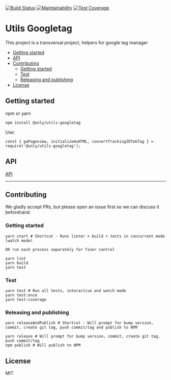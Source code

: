 [![Build Status](https://travis-ci.com/UnlyEd/utils-googletag.svg?branch=master)](https://travis-ci.com/UnlyEd/utils-googletag)
[![Maintainability](https://api.codeclimate.com/v1/badges/05706e666bcc599716ee/maintainability)](https://codeclimate.com/github/UnlyEd/utils-googletag/maintainability)
[![Test Coverage](https://api.codeclimate.com/v1/badges/05706e666bcc599716ee/test_coverage)](https://codeclimate.com/github/UnlyEd/utils-googletag/test_coverage)

# Utils Googletag

This project is a transversal project, helpers for google tag manager

<!-- toc -->

- [Getting started](#getting-started)
- [API](#api)
- [Contributing](#contributing)
  * [Getting started](#getting-started-1)
  * [Test](#test)
  * [Releasing and publishing](#releasing-and-publishing)
- [License](#license)

<!-- tocstop -->

## Getting started

npm or yarn

```
npm install @unly/utils-googletag
```

Use:

```
const { gaPageview, initializeAsHTML, convertTrackingIDToGTag } = require('@unly/utils-googletag');
```

## API

[API](./API.md)

---

## Contributing

We gladly accept PRs, but please open an issue first so we can discuss it beforehand.

### Getting started

```
yarn start # Shortcut - Runs linter + build + tests in concurrent mode (watch mode)

OR run each process separately for finer control

yarn lint
yarn build
yarn test
```

### Test

```
yarn test # Run all tests, interactive and watch mode
yarn test:once
yarn test:coverage
```

### Releasing and publishing

```
yarn releaseAndPublish # Shortcut - Will prompt for bump version, commit, create git tag, push commit/tag and publish to NPM

yarn release # Will prompt for bump version, commit, create git tag, push commit/tag
npm publish # Will publish to NPM
```

## License

MIT

